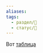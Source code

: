 ```yaml
---
aliases: 
tags:
  - раздел/💅
  - статус/🌳
---
```


Вот [таблица](https://docs.google.com/spreadsheets/d/1Y7m1sitbHcyScKeit5wK-9E_ft-CNp2YFQLHUxTUNNc/edit?usp=sharing)